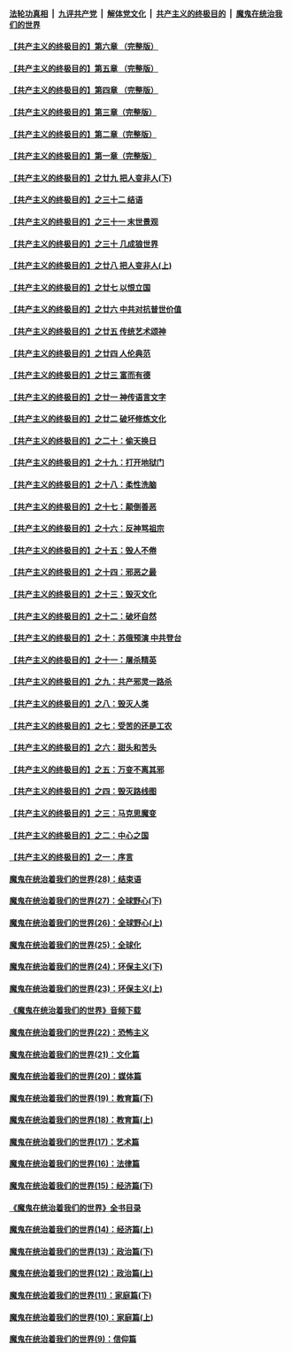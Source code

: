 ####  [法轮功真相](../../../../basic/blob/master/README.md?t=06261302) &nbsp;|&nbsp; [九评共产党](../../../../9ping.md/blob/master/README.md?t=06261302) &nbsp;|&nbsp; [解体党文化](../../../../jtdwh.md/blob/master/README.md?t=06261302)  &nbsp;|&nbsp; [共产主义的终极目的](../../../../gczydzjmd.md/blob/master/README.md?t=06261302) &nbsp;|&nbsp; [魔鬼在统治我们的世界](../../../../mgztzwmdsj.md/blob/master/README.md?t=06261302) 

#### [【共产主义的终极目的】第六章 （完整版）](../pages/nsc422/n11428913.md?t=06261302) 

#### [【共产主义的终极目的】第五章 （完整版）](../pages/nsc422/n11428912.md?t=06261302) 

#### [【共产主义的终极目的】第四章 （完整版）](../pages/nsc422/n11428907.md?t=06261302) 

#### [【共产主义的终极目的】第三章（完整版）](../pages/nsc422/n11428848.md?t=06261302) 

#### [【共产主义的终极目的】第二章（完整版）](../pages/nsc422/n11428831.md?t=06261302) 

#### [【共产主义的终极目的】第一章（完整版）](../pages/nsc422/n11417651.md?t=06261302) 

#### [【共产主义的终极目的】之廿九 把人变非人(下)](../pages/nsc422/n11344140.md?t=06261302) 

#### [【共产主义的终极目的】之三十二 结语](../pages/nsc422/n11360535.md?t=06261302) 

#### [【共产主义的终极目的】之三十一 末世景观](../pages/nsc422/n11351129.md?t=06261302) 

#### [【共产主义的终极目的】之三十 几成狼世界](../pages/nsc422/n11348280.md?t=06261302) 

#### [【共产主义的终极目的】之廿八 把人变非人(上)](../pages/nsc422/n11340492.md?t=06261302) 

#### [【共产主义的终极目的】之廿七 以恨立国](../pages/nsc422/n11336944.md?t=06261302) 

#### [【共产主义的终极目的】之廿六 中共对抗普世价值](../pages/nsc422/n11324785.md?t=06261302) 

#### [【共产主义的终极目的】之廿五 传统艺术颂神](../pages/nsc422/n11296396.md?t=06261302) 

#### [【共产主义的终极目的】之廿四 人伦典范](../pages/nsc422/n11296397.md?t=06261302) 

#### [【共产主义的终极目的】之廿三 富而有德](../pages/nsc422/n11283598.md?t=06261302) 

#### [【共产主义的终极目的】之廿一 神传语言文字](../pages/nsc422/n11263265.md?t=06261302) 

#### [【共产主义的终极目的】之廿二 破坏修炼文化](../pages/nsc422/n11245728.md?t=06261302) 

#### [【共产主义的终极目的】之二十：偷天换日](../pages/nsc422/n11238846.md?t=06261302) 

#### [【共产主义的终极目的】之十九：打开地狱门](../pages/nsc422/n11206376.md?t=06261302) 

#### [【共产主义的终极目的】之十八：柔性洗脑](../pages/nsc422/n11199994.md?t=06261302) 

#### [【共产主义的终极目的】之十七：颠倒善恶](../pages/nsc422/n11179782.md?t=06261302) 

#### [【共产主义的终极目的】之十六：反神骂祖宗](../pages/nsc422/n11166798.md?t=06261302) 

#### [【共产主义的终极目的】之十五：毁人不倦](../pages/nsc422/n11166792.md?t=06261302) 

#### [【共产主义的终极目的】之十四：邪恶之最](../pages/nsc422/n11150249.md?t=06261302) 

#### [【共产主义的终极目的】之十三：毁灭文化](../pages/nsc422/n11135227.md?t=06261302) 

#### [【共产主义的终极目的】之十二：破坏自然](../pages/nsc422/n11135214.md?t=06261302) 

#### [【共产主义的终极目的】之十：苏俄预演 中共登台](../pages/nsc422/n11118424.md?t=06261302) 

#### [【共产主义的终极目的】之十一：屠杀精英](../pages/nsc422/n11118442.md?t=06261302) 

#### [【共产主义的终极目的】之九：共产邪灵一路杀](../pages/nsc422/n11114139.md?t=06261302) 

#### [【共产主义的终极目的】之八：毁灭人类](../pages/nsc422/n11108503.md?t=06261302) 

#### [【共产主义的终极目的】之七：受苦的还是工农](../pages/nsc422/n11101809.md?t=06261302) 

#### [【共产主义的终极目的】之六：甜头和苦头](../pages/nsc422/n11096971.md?t=06261302) 

#### [【共产主义的终极目的】之五：万变不离其邪](../pages/nsc422/n11091285.md?t=06261302) 

#### [【共产主义的终极目的】之四：毁灭路线图](../pages/nsc422/n11086284.md?t=06261302) 

#### [【共产主义的终极目的】之三：马克思魔变](../pages/nsc422/n11061941.md?t=06261302) 

#### [【共产主义的终极目的】之二：中心之国](../pages/nsc422/n11047728.md?t=06261302) 

#### [【共产主义的终极目的】之一：序言](../pages/nsc422/n11086077.md?t=06261302) 

#### [魔鬼在统治着我们的世界(28)：结束语](../pages/nsc422/n10936246.md?t=06261302) 

#### [魔鬼在统治着我们的世界(27)：全球野心(下)](../pages/nsc422/n10928319.md?t=06261302) 

#### [魔鬼在统治着我们的世界(26)：全球野心(上)](../pages/nsc422/n10900318.md?t=06261302) 

#### [魔鬼在统治着我们的世界(25)：全球化](../pages/nsc422/n10788205.md?t=06261302) 

#### [魔鬼在统治着我们的世界(24)：环保主义(下)](../pages/nsc422/n10695307.md?t=06261302) 

#### [魔鬼在统治着我们的世界(23)：环保主义(上)](../pages/nsc422/n10688613.md?t=06261302) 

#### [《魔鬼在统治着我们的世界》音频下载](../pages/nsc422/n10635553.md?t=06261302) 

#### [魔鬼在统治着我们的世界(22)：恐怖主义](../pages/nsc422/n10614727.md?t=06261302) 

#### [魔鬼在统治着我们的世界(21)：文化篇](../pages/nsc422/n10597706.md?t=06261302) 

#### [魔鬼在统治着我们的世界(20)：媒体篇](../pages/nsc422/n10586579.md?t=06261302) 

#### [魔鬼在统治着我们的世界(19)：教育篇(下)](../pages/nsc422/n10564808.md?t=06261302) 

#### [魔鬼在统治着我们的世界(18)：教育篇(上)](../pages/nsc422/n10526970.md?t=06261302) 

#### [魔鬼在统治着我们的世界(17)：艺术篇](../pages/nsc422/n10499093.md?t=06261302) 

#### [魔鬼在统治着我们的世界(16)：法律篇](../pages/nsc422/n10485969.md?t=06261302) 

#### [魔鬼在统治着我们的世界(15)：经济篇(下)](../pages/nsc422/n10469975.md?t=06261302) 

#### [《魔鬼在统治着我们的世界》全书目录](../pages/nsc422/n10464261.md?t=06261302) 

#### [魔鬼在统治着我们的世界(14)：经济篇(上)](../pages/nsc422/n10457370.md?t=06261302) 

#### [魔鬼在统治着我们的世界(13)：政治篇(下)](../pages/nsc422/n10448270.md?t=06261302) 

#### [魔鬼在统治着我们的世界(12)：政治篇(上)](../pages/nsc422/n10444576.md?t=06261302) 

#### [魔鬼在统治着我们的世界(11)：家庭篇(下)](../pages/nsc422/n10440961.md?t=06261302) 

#### [魔鬼在统治着我们的世界(10)：家庭篇(上)](../pages/nsc422/n10435448.md?t=06261302) 

#### [魔鬼在统治着我们的世界(9)：信仰篇](../pages/nsc422/n10432159.md?t=06261302) 

